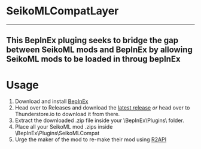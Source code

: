 # SeikoMLCompatLayer
---
This BepInEx pluging seeks to bridge the gap between SeikoML mods and BepInEx by allowing SeikoML mods to be loaded in throug bepInEx
---
# Usage
1. Download and install [BepInEx](https://thunderstore.io/package/bbepis/BepInExPack/)
2. Head over to Releases and download the [latest release](https://github.com/VykRoR2Mods/SeikoMLCompatLayer/releases) *or* head over to Thunderstore.io to download it from there.
3. Extract the downloaded .zip file inside your \BepInEx\Plugins\ folder.
4. Place all your SeikoML mod .zips inside \BepInEx\Plugins\SeikoMLCompat
5. Urge the maker of the mod to re-make their mod using [R2API](https://github.com/risk-of-thunder/R2API)